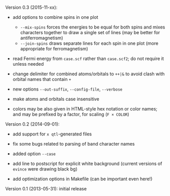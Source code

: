 Version 0.3 (2015-11-xx):

 * add options to combine spins in one plot
   * `--mix-spins` forces the energies to be equal for both spins and
     mixes characters together to draw a single set of lines
     (may be better for antiferromagnetism)
   * `--join-spins` draws separate lines for each spin in one plot
     (more appropriate for ferromagnetism)

 * read Fermi energy from `case.scf` rather than `case.scf2`; do not
   require it unless needed

 * change delimiter for combined atoms/orbitals to `++|&` to avoid
   clash with orbital names that contain `+`

 * new options `--out-suffix`, `--config-file`, `--verbose`

 * make atoms and orbitals case insensitive

 * colors may be also given in HTML-style hex notation or color names;
   and may be prefixed by a factor, for scaling (`F × COLOR`)


Version 0.2 (2014-09-01):

 * add support for `x qtl`-generated files

 * fix some bugs related to parsing of band character names

 * added option `--case`

 * add line to postscript for explicit white background
   (current versions of `evince` were drawing black bg)

 * add optimization options in Makefile (can be important even here!)


Version 0.1 (2013-05-31): initial release
